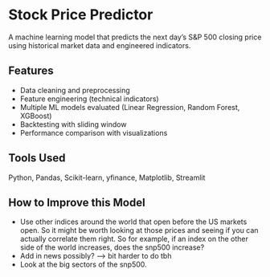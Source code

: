 # Stock Price Predictor
A machine learning model that predicts the next day’s S&P 500 closing price using historical market data and engineered indicators.

## Features
- Data cleaning and preprocessing
- Feature engineering (technical indicators)
- Multiple ML models evaluated (Linear Regression, Random Forest, XGBoost)
- Backtesting with sliding window
- Performance comparison with visualizations

## Tools Used
Python, Pandas, Scikit-learn, yfinance, Matplotlib, Streamlit

## How to Improve this Model
- Use other indices around the world that open before the US markets open. So it might be worth looking at those prices and seeing if you can actually correlate them right. So for example, if an index on the other side of the world increases, does the snp500 increase?
- Add in news possibly? --> bit harder to do tbh
- Look at the big sectors of the snp500. 
